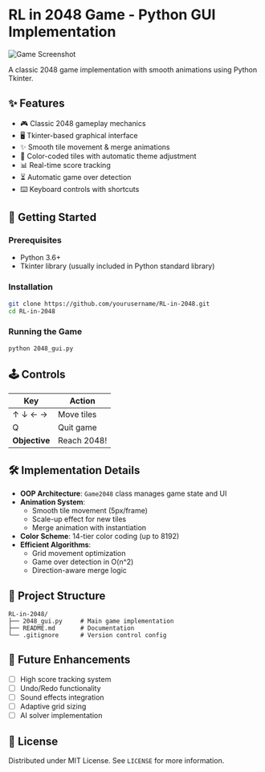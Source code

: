 # RL in 2048 Game - Python GUI Implementation

![Game Screenshot](screenshot.png) <!-- 建议添加实际截图 -->

A classic 2048 game implementation with smooth animations using Python Tkinter.

## ✨ Features
- 🎮 Classic 2048 gameplay mechanics
- 🖥️ Tkinter-based graphical interface
- ✨ Smooth tile movement & merge animations
- 🎨 Color-coded tiles with automatic theme adjustment
- 📊 Real-time score tracking
- ⏳ Automatic game over detection
- ⌨️ Keyboard controls with shortcuts

## 🚀 Getting Started

### Prerequisites
- Python 3.6+
- Tkinter library (usually included in Python standard library)

### Installation
```bash
git clone https://github.com/yourusername/RL-in-2048.git
cd RL-in-2048
```

### Running the Game
```bash
python 2048_gui.py
```

## 🕹️ Controls
| Key          | Action         |
|--------------|----------------|
| ↑ ↓ ← →      | Move tiles     |
| Q            | Quit game      |
| **Objective**| Reach 2048!    |

## 🛠️ Implementation Details
- **OOP Architecture**: `Game2048` class manages game state and UI
- **Animation System**:
  - Smooth tile movement (5px/frame)
  - Scale-up effect for new tiles
  - Merge animation with instantiation
- **Color Scheme**: 14-tier color coding (up to 8192)
- **Efficient Algorithms**:
  - Grid movement optimization
  - Game over detection in O(n^2)
  - Direction-aware merge logic

## 📂 Project Structure
```
RL-in-2048/
├── 2048_gui.py     # Main game implementation
├── README.md       # Documentation
└── .gitignore      # Version control config
```

## 🔮 Future Enhancements
- [ ] High score tracking system
- [ ] Undo/Redo functionality
- [ ] Sound effects integration
- [ ] Adaptive grid sizing
- [ ] AI solver implementation

## 📜 License
Distributed under MIT License. See `LICENSE` for more information.
